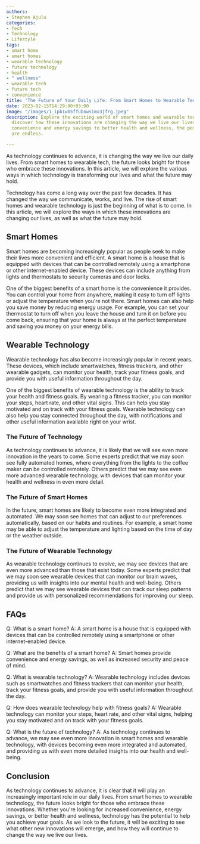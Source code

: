 ```yaml
---
authors:
- Stephen Ajulu
categories:
- Tech
- Technology
- Lifestyle
tags:
- smart home
- smart homes
- wearable technology
- future technology
- health
- " wellness"
- wearable tech
- future tech
- convenience
title: 'The Future of Your Daily Life: From Smart Homes to Wearable Tech'
date: 2023-02-15T14:29:00+03:00
image: "/images/1_ipb1wb5ffubowsimo3jfrg.jpeg"
description: Explore the exciting world of smart homes and wearable technology, and
  discover how these innovations are changing the way we live our lives. From increased
  convenience and energy savings to better health and wellness, the possibilities
  are endless.

---
```

As technology continues to advance, it is changing the way we live our daily lives. From smart homes to wearable tech, the future looks bright for those who embrace these innovations. In this article, we will explore the various ways in which technology is transforming our lives and what the future may hold.

Technology has come a long way over the past few decades. It has changed the way we communicate, works, and live. The rise of smart homes and wearable technology is just the beginning of what is to come. In this article, we will explore the ways in which these innovations are changing our lives, as well as what the future may hold.

## Smart Homes

Smart homes are becoming increasingly popular as people seek to make their lives more convenient and efficient. A smart home is a house that is equipped with devices that can be controlled remotely using a smartphone or other internet-enabled device. These devices can include anything from lights and thermostats to security cameras and door locks.

One of the biggest benefits of a smart home is the convenience it provides. You can control your home from anywhere, making it easy to turn off lights or adjust the temperature when you're not there. Smart homes can also help you save money by reducing energy usage. For example, you can set your thermostat to turn off when you leave the house and turn it on before you come back, ensuring that your home is always at the perfect temperature and saving you money on your energy bills.

## Wearable Technology

Wearable technology has also become increasingly popular in recent years. These devices, which include smartwatches, fitness trackers, and other wearable gadgets, can monitor your health, track your fitness goals, and provide you with useful information throughout the day.

One of the biggest benefits of wearable technology is the ability to track your health and fitness goals. By wearing a fitness tracker, you can monitor your steps, heart rate, and other vital signs. This can help you stay motivated and on track with your fitness goals. Wearable technology can also help you stay connected throughout the day, with notifications and other useful information available right on your wrist.

### The Future of Technology

As technology continues to advance, it is likely that we will see even more innovation in the years to come. Some experts predict that we may soon see fully automated homes, where everything from the lights to the coffee maker can be controlled remotely. Others predict that we may see even more advanced wearable technology, with devices that can monitor your health and wellness in even more detail.

### The Future of Smart Homes

In the future, smart homes are likely to become even more integrated and automated. We may soon see homes that can adjust to our preferences automatically, based on our habits and routines. For example, a smart home may be able to adjust the temperature and lighting based on the time of day or the weather outside.

### The Future of Wearable Technology

As wearable technology continues to evolve, we may see devices that are even more advanced than those that exist today. Some experts predict that we may soon see wearable devices that can monitor our brain waves, providing us with insights into our mental health and well-being. Others predict that we may see wearable devices that can track our sleep patterns and provide us with personalized recommendations for improving our sleep.

## FAQs

Q: What is a smart home? A: A smart home is a house that is equipped with devices that can be controlled remotely using a smartphone or other internet-enabled device.

Q: What are the benefits of a smart home? A: Smart homes provide convenience and energy savings, as well as increased security and peace of mind.

Q: What is wearable technology? A: Wearable technology includes devices such as smartwatches and fitness trackers that can monitor your health, track your fitness goals, and provide you with useful information throughout the day.

Q: How does wearable technology help with fitness goals? A: Wearable technology can monitor your steps, heart rate, and other vital signs, helping you stay motivated and on track with your fitness goals.

Q: What is the future of technology? A: As technology continues to advance, we may see even more innovation in smart homes and wearable technology, with devices becoming even more integrated and automated, and providing us with even more detailed insights into our health and well-being.

## Conclusion

As technology continues to advance, it is clear that it will play an increasingly important role in our daily lives. From smart homes to wearable technology, the future looks bright for those who embrace these innovations. Whether you're looking for increased convenience, energy savings, or better health and wellness, technology has the potential to help you achieve your goals. As we look to the future, it will be exciting to see what other new innovations will emerge, and how they will continue to change the way we live our lives.
